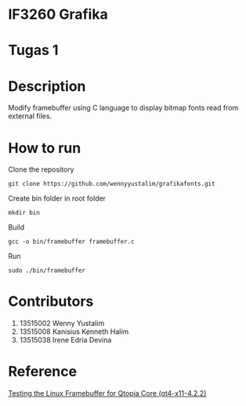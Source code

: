 # IF3260 Grafika
# Tugas 1

# Description

Modify framebuffer using C language to display bitmap fonts read from external files.

# How to run

Clone the repository
```
git clone https://github.com/wennyyustalim/grafikafonts.git
```

Create bin folder in root folder
```
mkdir bin
```

Build
```
gcc -o bin/framebuffer framebuffer.c
```

Run
```
sudo ./bin/framebuffer
```

# Contributors

1. 13515002 Wenny Yustalim
2. 13515008 Kanisius Kenneth Halim
3. 13515038 Irene Edria Devina

# Reference

[Testing the Linux Framebuffer for Qtopia Core (qt4-x11-4.2.2)](http://cep.xor.aps.anl.gov/software/qt4-x11-4.2.2/qtopiacore-testingframebuffer.html)